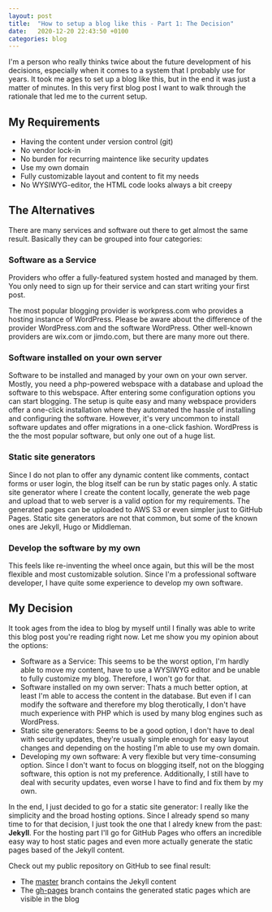 ```yaml
---
layout: post
title:  "How to setup a blog like this - Part 1: The Decision"
date:   2020-12-20 22:43:50 +0100
categories: blog
---
```


I'm a person who really thinks twice about the future development of his decisions, especially when it comes to a system that I probably use for years. It took me ages to set up a blog like this, but in the end it was just a matter of minutes. In this very first blog post I want to walk through the rationale that led me to the current setup.

## My Requirements

- Having the content under version control (git)
- No vendor lock-in
- No burden for recurring maintence like security updates
- Use my own domain
- Fully customizable layout and content to fit my needs
- No WYSIWYG-editor, the HTML code looks always a bit creepy


## The Alternatives

There are many services and software out there to get almost the same result. Basically they can be grouped into four categories:


### Software as a Service

Providers who offer a fully-featured system hosted and managed by them. You only need to sign up for their service and can start writing your first post.

The most popular blogging provider is workpress.com who provides a hosting instance of WordPress. Please be aware about the difference of the provider WordPress.com and the software WordPress. Other well-known providers are wix.com or jimdo.com, but there are many more out there.


### Software installed on your own server

Software to be installed and managed by your own on your own server. Mostly, you need a php-powered webspace with a database and upload the software to this webspace. After entering some configuration options you can start blogging. The setup is quite easy and many webspace providers offer a one-click installation where they automated the hassle of installing and configuring the software. However, it's very uncommon to install software updates and offer migrations in a one-click fashion. WordPress is the the most popular software, but only one out of a huge list.


### Static site generators

Since I do not plan to offer any dynamic content like comments, contact forms or user login, the blog itself can be run by static pages only. A static site generator where I create the content locally, generate the web page and upload that to web server is a valid option for my requirements. The generated pages can be uploaded to AWS S3 or even simpler just to GitHub Pages. Static site generators are not that common, but some of the known ones are Jekyll, Hugo or Middleman.


### Develop the software by my own

This feels like re-inventing the wheel once again, but this will be the most flexible and most customizable solution. Since I'm a professional software developer, I have quite some experience to develop my own software.

## My Decision

It took ages from the idea to blog by myself until I finally was able to write this blog post you're reading right now. Let me show you my opinion about the options:

- Software as a Service: This seems to be the worst option, I'm hardly able to move my content, have to use a WYSIWYG editor and be unable to fully customize my blog. Therefore, I won't go for that.
- Software installed on my own server: Thats a much better option, at least I'm able to access the content in the database. But even if I can modify the software and therefore my blog therotically, I don't have much experience with PHP which is used by many blog engines such as WordPress.
- Static site generators: Seems to be a good option, I don't have to deal with security updates, they're usually simple enough for easy layout changes and depending on the hosting I'm able to use my own domain.
- Developing my own software: A very flexible but very time-consuming option. Since I don't want to focus on blogging itself, not on the blogging software, this option is not my preference. Additionally, I still have to deal with security updates, even worse I have to find and fix them by my own.

In the end, I just decided to go for a static site generator: I really like the simplicity and the broad hosting options. Since I already spend so many time to for that decision, I just took the one that I alredy knew from the past: **Jekyll**. For the hosting part I'll go for GitHub Pages who offers an incredible easy way to host static pages and even more actually generate the static pages based of the Jekyll content.

Check out my public repository on GitHub to see final result:
  - The [master](https://github.com/ThomasPr/ThomasPr.github.io/tree/master) branch contains the Jekyll content
  - The [gh-pages](https://github.com/ThomasPr/ThomasPr.github.io/tree/gh-pages) branch contains the generated static pages which are visible in the blog


